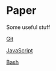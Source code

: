 # Paper
Some useful stuff

[Git](./Git/Git.md)

[JavaScript](./JavaScript/JavaScript.md)

[Bash](./Bash/Bash.md)
